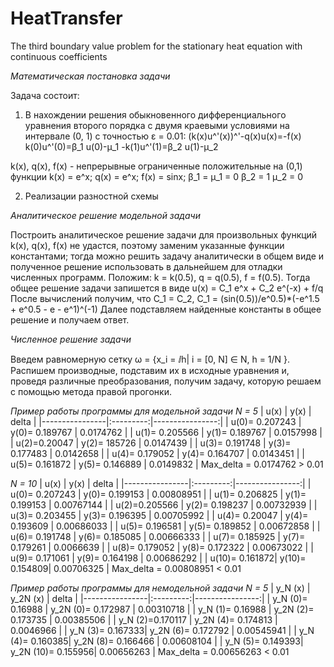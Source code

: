 # HeatTransfer
The third boundary value problem for the stationary heat equation with continuous coefficients

_Математическая постановка задачи_

Задача состоит:
1. В нахождении решения обыкновенного дифференциального уравнения второго порядка с двумя краевыми условиями на интервале (0, 1) с точностью ε = 0.01:
(k(x)u^'(x))^'-q(x)u(x)=-f(x)
k(0)u^'(0)=β_1 u(0)-μ_1
-k(1)u^'(1)=β_2 u(1)-μ_2

k(x), q(x), f(x) - непрерывные ограниченные положительные на (0,1) функции
k(x) = e^x;
q(x) = e^x;
f(x) = sinx;
β_1 = μ_1 = 0
β_2 = 1
μ_2 = 0 

2. Реализации разностной схемы

_Аналитическое решение модельной задачи_

Построить аналитическое решение задачи для произвольных функций k(х), q(x), f(x) не удастся, поэтому заменим указанные функции константами; тогда можно решить задачу аналитически в общем виде и полученное решение использовать в дальнейшем для отладки численных программ. Положим: k = k(0.5), q = q(0.5), f = f(0.5). Тогда общее решение задачи запишется в виде u(x) = C_1 e^x + C_2 e^(-x) + f/q
После вычислений получим, что C_1 = C_2, C_1 = (sin⁡(0.5))/e^0.5)*(-e^1.5 + e^0.5 - e - e^1)^(-1)
Далее подставляем найденные константы в общее решение и получаем ответ.

_Численное решение задачи_

Введем равномерную сетку ω = {x_i = ⅈh| i = [0, N] ∈ N, h = 1/N }.  Распишем производные, подставим их в исходные уравнения и, проведя различные преобразования, получим задачу, которую решаем с помощью метода правой прогонки.

*Пример работы программы для модельной задачи
N = 5*
|     u(x)       |    y(x)	  |     delta       |
|----------------|:---------:|----------------:|
| u(0)= 0.207243	| y(0)= 0.189767 |	0.0174762 |
| u(1)= 0.205566 |	y(1)= 0.189767	| 0.0157998 |
| u(2)=0.20047   | y(2)= 185726   | 0.0147439 |
| u(3)= 0.191748	| y(3)= 0.177483	| 0.0142658 |
| u(4)= 0.179052	| y(4)= 0.164707	| 0.0143451 |
| u(5)= 0.161872	| y(5)= 0.146889	| 0.0149832 |
Max_delta = 0.0174762 > 0.01

*N = 10*
|     u(x)	      |    y(x)	  |     delta       |
|----------------|:---------:|----------------:|
| u(0)= 0.207243	| y(0)= 0.199153 |	0.00808951 |
| u(1)= 0.206825	| y(1)= 0.199153	| 0.00767144 |
| u(2)=0.205566	 | y(2)= 0.198237	| 0.00732939 |
| u(3)= 0.203455	| y(3)= 0.196395	| 0.00705992 |
| u(4)= 0.20047	 | y(4)= 0.193609	| 0.00686033 |
| u(5)= 0.196581	| y(5)= 0.189852	| 0.00672858 |
| u(6)= 0.191748	| y(6)= 0.185085	| 0.00666333 |
| u(7)= 0.185925	| y(7)= 0.179261	| 0.0066639  |
| u(8)= 0.179052	| y(8)= 0.172322	| 0.00673022 |
| u(9)= 0.171061	| y(9)= 0.164198	| 0.00686292 |
| u(10)= 0.161872|	y(10)= 0.154809|	0.00706325 |
Max_delta = 0.00808951 < 0.01

*Пример работы программы для немодельной задачи
N = 5*
|   y_N (x)	     |  y_2N (x)	|     delta       |
|----------------|:---------:|----------------:|
| y_N (0)= 0.16988 |	y_2N (0)= 0.172987	| 0.00310718 |
| y_N (1)= 0.16988	| y_2N (2)= 0.173735	| 0.00385506 |
| y_N (2)=0.170117	| y_2N (4)= 0.174813	| 0.0046966  |
| y_N (3)= 0.167333|	y_2N (6)= 0.172792 |	0.00545941 |
| y_N (4)= 0.160385|	y_2N (8)= 0.166466	| 0.00608104 |
| y_N (5)= 0.149393|	y_2N (10)= 0.155956|	0.00656263 |
Max_delta = 0.00656263 < 0.01










